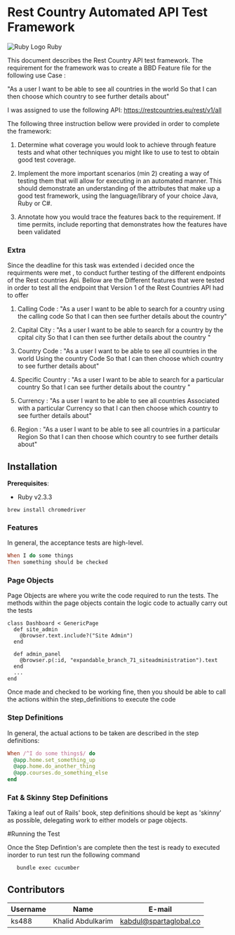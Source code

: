 # Rest Country Automated API Test Framework 


![Ruby Logo](http://vignette4.wikia.nocookie.net/battlefordreamisland/images/5/5e/Ruby_Icon.png/revision/latest/scale-to-width-down/50?cb=20170123035914) Ruby 

This document describes the Rest Country API test framework. The requirement for the framework was to create a BBD Feature file for the following use Case  :

"As a user I want to be able to see all countries in the world So that I can then choose which country to see further details about"

I was assigned to use the following API: https://restcountries.eu/rest/v1/all

 The following three instruction bellow were provided in order to complete the framework:

1. Determine what coverage you would look to achieve through feature tests and what other techniques you might like to use to test to obtain good test coverage.  

2. Implement the more important scenarios (min 2) creating a way of testing them that will allow for executing in an automated manner. This should demonstrate an understanding of the attributes that make up a good test framework, using the language/library of your choice Java, Ruby or C#.  

3. Annotate how you would trace the features back to the requirement. If time permits, include reporting that demonstrates how the features have been validated

### Extra

Since the deadline for this task was extended i decided once the requirments were met , to conduct further testing of the different endpoints of the  Rest countries Api. Bellow are the Different features that were tested in order to test all the endpoint that Version 1 of the Rest Countries API had to offer 

1. Calling Code : "As a user I want to be able to search for a  country using the calling code  So that I can then see further details about the country"

2. Capital City : "As a user I want to be able to search for a  country by the cpital city So that I can then see further details about the country "

3. Country Code : "As a user I want to be able to see all countries in the world Using the country Code So that I can then choose which country to see further details about"

4. Specific Country : "As a user I want to be able to search for a particular country  So that I can see further details about the country 
"

5. Currency : "As a user I want to be able to see all countries Associated with a particular Currency so that I can then choose which country to see further details about"

6. Region : "As a user I want to be able to see all countries in a particular Region So that I can then choose which country to see further details about"

## Installation

**Prerequisites**:

<!-- * Chromedriver -->
* Ruby v2.3.3

```
brew install chromedriver
```

### Features

In general, the acceptance tests are high-level.

````ruby
When I do some things
Then something should be checked
````

### Page Objects 

Page Objects are where you write the code required to run the tests. The methods within the page objects contain the logic code to actually carry out the tests

```
class Dashboard < GenericPage
  def site_admin
    @browser.text.include?("Site Admin")
  end

  def admin_panel
    @browser.p(:id, "expandable_branch_71_siteadministration").text
  end
  ...
end
```

Once made and checked to be working fine, then you should be able to call the actions within the step_definitions to execute the code

### Step Definitions

In general, the actual actions to be taken are described in the step definitions:

````ruby
When /^I do some things$/ do
  @app.home.set_something_up
  @app.home.do_another_thing
  @app.courses.do_something_else
end
````

### Fat & Skinny Step Definitions

Taking a leaf out of Rails' book, step definitions should be kept as 'skinny' as possible, delegating work to either models or page objects.

#Running the Test

 Once the Step Defintion's are complete then the test is ready to executed inorder to run test run the following command 

 ````shell
    bundle exec cucumber

````


## Contributors

| Username    | Name              | E-mail                   |
| --------------|-------------------|--------------------------|
| ks488       | Khalid Abdulkarim | kabdul@spartaglobal.co   |

